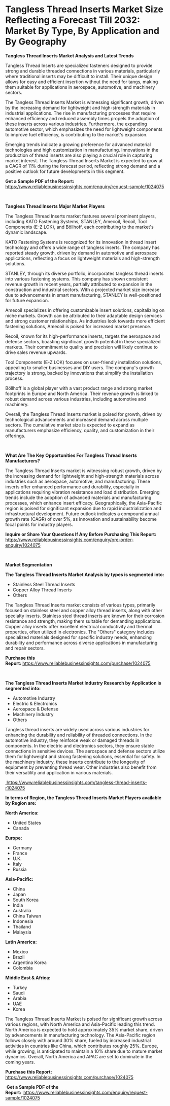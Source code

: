 <p><h1>Tangless Thread Inserts Market Size Reflecting a Forecast Till 2032: Market By Type, By Application and By Geography</h1></p><p><strong>Tangless Thread Inserts Market Analysis and Latest Trends</strong></p>
<p><p>Tangless Thread Inserts are specialized fasteners designed to provide strong and durable threaded connections in various materials, particularly where traditional inserts may be difficult to install. Their unique design allows for easy and efficient insertion without the need for tangs, making them suitable for applications in aerospace, automotive, and machinery sectors.</p><p>The Tangless Thread Inserts Market is witnessing significant growth, driven by the increasing demand for lightweight and high-strength materials in industrial applications. The rise in manufacturing processes that require enhanced efficiency and reduced assembly times propels the adoption of these inserts across various industries. Furthermore, the expanding automotive sector, which emphasizes the need for lightweight components to improve fuel efficiency, is contributing to the market's expansion.</p><p>Emerging trends indicate a growing preference for advanced material technologies and high customization in manufacturing. Innovations in the production of thread inserts are also playing a crucial role in capturing market interest. The Tangless Thread Inserts Market is expected to grow at a CAGR of 11% during the forecast period, reflecting strong demand and a positive outlook for future developments in this segment.</p></p>
<p><strong>Get a Sample PDF of the Report:&nbsp;</strong> <a href="https://www.reliablebusinessinsights.com/enquiry/request-sample/1024075?utm_campaign=3194&utm_medium=2&utm_source=Github&utm_content=ia&utm_term=18042025&utm_id=tangless-thread-inserts">https://www.reliablebusinessinsights.com/enquiry/request-sample/1024075</a></p>
<p>&nbsp;</p>
<p><strong>Tangless Thread Inserts Major Market Players</strong></p>
<p><p>The Tangless Thread Inserts market features several prominent players, including KATO Fastening Systems, STANLEY, Amecoil, Recoil, Tool Components (E-Z LOK), and Böllhoff, each contributing to the market's dynamic landscape.</p><p>KATO Fastening Systems is recognized for its innovation in thread insert technology and offers a wide range of tangless inserts. The company has reported steady growth, driven by demand in automotive and aerospace applications, reflecting a focus on lightweight materials and high-strength solutions.</p><p>STANLEY, through its diverse portfolio, incorporates tangless thread inserts into various fastening systems. This company has shown consistent revenue growth in recent years, partially attributed to expansion in the construction and industrial sectors. With a projected market size increase due to advancements in smart manufacturing, STANLEY is well-positioned for future expansion.</p><p>Amecoil specializes in offering customizable insert solutions, capitalizing on niche markets. Growth can be attributed to their adaptable design services and strong customer relationships. As industries look towards more efficient fastening solutions, Amecoil is poised for increased market presence.</p><p>Recoil, known for its high-performance inserts, targets the aerospace and defense sectors, boasting significant growth potential in these specialized markets. Their commitment to quality and precision will likely continue to drive sales revenue upwards.</p><p>Tool Components (E-Z LOK) focuses on user-friendly installation solutions, appealing to smaller businesses and DIY users. The company's growth trajectory is strong, backed by innovations that simplify the installation process.</p><p>Böllhoff is a global player with a vast product range and strong market footprints in Europe and North America. Their revenue growth is linked to robust demand across various industries, including automotive and machinery.</p><p>Overall, the Tangless Thread Inserts market is poised for growth, driven by technological advancements and increased demand across multiple sectors. The cumulative market size is expected to expand as manufacturers emphasize efficiency, quality, and customization in their offerings.</p></p>
<p>&nbsp;</p>
<p><strong>What Are The Key Opportunities For Tangless Thread Inserts Manufacturers?</strong></p>
<p><p>The Tangless Thread Inserts market is witnessing robust growth, driven by the increasing demand for lightweight and high-strength materials across industries such as aerospace, automotive, and manufacturing. These inserts offer enhanced performance and durability, especially in applications requiring vibration resistance and load distribution. Emerging trends include the adoption of advanced materials and manufacturing processes, which enhance insert efficacy. Geographically, the Asia-Pacific region is poised for significant expansion due to rapid industrialization and infrastructural development. Future outlook indicates a compound annual growth rate (CAGR) of over 5%, as innovation and sustainability become focal points for industry players.</p></p>
<p><strong>Inquire or Share Your Questions If Any Before Purchasing This Report:</strong> <a href="https://www.reliablebusinessinsights.com/enquiry/pre-order-enquiry/1024075?utm_campaign=3194&utm_medium=2&utm_source=Github&utm_content=ia&utm_term=18042025&utm_id=tangless-thread-inserts">https://www.reliablebusinessinsights.com/enquiry/pre-order-enquiry/1024075</a></p>
<p>&nbsp;</p>
<p><strong>Market Segmentation</strong></p>
<p><strong>The Tangless Thread Inserts Market Analysis by types is segmented into:</strong></p>
<p><ul><li>Stainless Steel Thread Inserts</li><li>Copper Alloy Thread Inserts</li><li>Others</li></ul></p>
<p><p>The Tangless Thread Inserts market consists of various types, primarily focused on stainless steel and copper alloy thread inserts, along with other specialty inserts. Stainless steel thread inserts are known for their corrosion resistance and strength, making them suitable for demanding applications. Copper alloy inserts offer excellent electrical conductivity and thermal properties, often utilized in electronics. The "Others" category includes specialized materials designed for specific industry needs, enhancing durability and performance across diverse applications in manufacturing and repair sectors.</p></p>
<p><strong>Purchase this Report:&nbsp;</strong><a href="https://www.reliablebusinessinsights.com/purchase/1024075?utm_campaign=3194&utm_medium=2&utm_source=Github&utm_content=ia&utm_term=18042025&utm_id=tangless-thread-inserts">https://www.reliablebusinessinsights.com/purchase/1024075</a></p>
<p>&nbsp;</p>
<p><strong>The Tangless Thread Inserts Market Industry Research by Application is segmented into:</strong></p>
<p><ul><li>Automotive Industry</li><li>Electric & Electronics</li><li>Aerospace & Defense</li><li>Machinery Industry</li><li>Others</li></ul></p>
<p><p>Tangless thread inserts are widely used across various industries for enhancing the durability and reliability of threaded connections. In the automotive industry, they reinforce weak or damaged threads in components. In the electric and electronics sectors, they ensure stable connections in sensitive devices. The aerospace and defense sectors utilize them for lightweight and strong fastening solutions, essential for safety. In the machinery industry, these inserts contribute to the longevity of equipment by preventing thread wear. Other industries also benefit from their versatility and application in various materials.</p></p>
<p><a href="https://www.reliablebusinessinsights.com/tangless-thread-inserts-r1024075?utm_campaign=3194&utm_medium=2&utm_source=Github&utm_content=ia&utm_term=18042025&utm_id=tangless-thread-inserts">&nbsp;https://www.reliablebusinessinsights.com/tangless-thread-inserts-r1024075</a></p>
<p><strong>In terms of Region, the Tangless Thread Inserts Market Players available by Region are:</strong></p>
<p>
    <p> <strong> North America: </strong>
        <ul>
            <li>United States</li>
            <li>Canada</li>
        </ul>
        </p> 
    <p> <strong> Europe: </strong>
        <ul>
            <li>Germany</li>
            <li>France</li>
            <li>U.K.</li>
            <li>Italy</li>
            <li>Russia</li>
        </ul>
        </p> 
    <p> <strong> Asia-Pacific: </strong>
        <ul>
            <li>China</li>
            <li>Japan</li>
            <li>South Korea</li>
            <li>India</li>
            <li>Australia</li>
            <li>China Taiwan</li>
            <li>Indonesia</li>
            <li>Thailand</li>
            <li>Malaysia</li>
        </ul>
        </p> 
    <p> <strong> Latin America: </strong>
        <ul>
            <li>Mexico</li>
            <li>Brazil</li>
            <li>Argentina Korea</li>
            <li>Colombia</li>
        </ul>
        </p> 
    <p> <strong> Middle East & Africa: </strong>
        <ul>
            <li>Turkey</li>
            <li>Saudi</li>
            <li>Arabia</li>
            <li>UAE</li>
            <li>Korea</li>
        </ul>
    </p>
    </p>
<p><p>The Tangless Thread Inserts Market is poised for significant growth across various regions, with North America and Asia-Pacific leading this trend. North America is expected to hold approximately 35% market share, driven by advancements in manufacturing technology. The Asia-Pacific region follows closely with around 30% share, fueled by increased industrial activities in countries like China, which contributes roughly 25%. Europe, while growing, is anticipated to maintain a 10% share due to mature market dynamics. Overall, North America and APAC are set to dominate in the coming years.</p></p>
<p><strong>Purchase this Report: </strong><a href="https://www.reliablebusinessinsights.com/purchase/1024075?utm_campaign=3194&utm_medium=2&utm_source=Github&utm_content=ia&utm_term=18042025&utm_id=tangless-thread-inserts">https://www.reliablebusinessinsights.com/purchase/1024075</a></p>
<p>&nbsp;<strong>Get a Sample PDF of the Report:&nbsp;&nbsp;</strong><a href="https://www.reliablebusinessinsights.com/enquiry/request-sample/1024075?utm_campaign=3194&utm_medium=2&utm_source=Github&utm_content=ia&utm_term=18042025&utm_id=tangless-thread-inserts">https://www.reliablebusinessinsights.com/enquiry/request-sample/1024075</a></p>
<p><strong></strong></p>
<p><p></p><p></p><p></p></p>